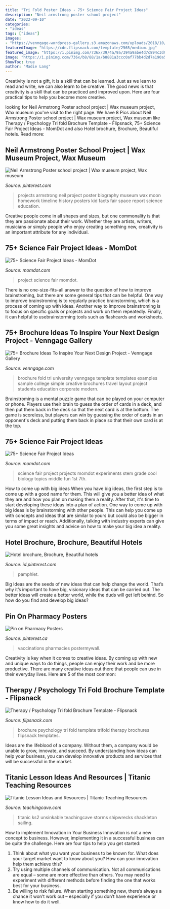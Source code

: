```yaml
---
title: "Tri Fold Poster Ideas - 75+ Science Fair Project Ideas"
description: "Neil armstrong poster school project"
date: "2022-09-10"
categories:
- "ideas"
tags: ["ideas"]
images:
- "https://venngage-wordpress-gallery.s3.amazonaws.com/uploads/2018/10/Brochure-Ideas-Examples3.png"
featuredImage: "https://cdn.flipsnack.com/template/2565/medium.jpg"
featured_image: "https://i.pinimg.com/736x/39/4a/9a/394a9abe4d7c894c3d9b4580d57a6f65.jpg"
image: "https://i.pinimg.com/736x/b8/88/1a/b8881a3ccc0af77bb4d2d7a190a5b61d--kid-projects-school-projects.jpg"
ShowToc: true
author: "Madie Lang"
---
```



Creativity is not a gift, it is a skill that can be learned. Just as we learn to read and write, we can also learn to be creative. The good news is that creativity is a skill that can be practiced and improved upon. Here are four practical tips to help you become more creative.

	

		
looking for Neil Armstrong Poster school project | Wax museum project, Wax museum you've visit to the right page. We have 8 Pics about Neil Armstrong Poster school project | Wax museum project, Wax museum like Therapy / Psychology Tri fold Brochure Template - Flipsnack, 75+ Science Fair Project Ideas - MomDot and also Hotel brochure, Brochure, Beautiful hotels. Read more:
		
    
## Neil Armstrong Poster School Project | Wax Museum Project, Wax Museum

<img loading=lazy src="https://i.pinimg.com/736x/b8/88/1a/b8881a3ccc0af77bb4d2d7a190a5b61d--kid-projects-school-projects.jpg" onerror="this.onerror=null;this.src='https://tse4.mm.bing.net/th?id=OIP.-6Lf-3Wnq8l24i0PaNOAwwHaJ3&amp;pid=15.1';" alt="Neil Armstrong Poster school project | Wax museum project, Wax museum">

_Source: pinterest.com_

>projects armstrong neil project poster biography museum wax moon homework timeline history posters kid facts fair space report science education. 

	

Creative people come in all shapes and sizes, but one commonality is that they are passionate about their work. Whether they are artists, writers, musicians or simply people who enjoy creating something new, creativity is an important attribute for any individual.

    
## 75+ Science Fair Project Ideas - MomDot

<img loading=lazy src="http://www.momdot.com/wp-content/uploads/2016/02/Science-Fair-Project-Ideas-26.jpg" onerror="this.onerror=null;this.src='https://tse1.mm.bing.net/th?id=OIP.ebbLm8pU7PeBCqUh5z7OLAHaJ4&amp;pid=15.1';" alt="75+ Science Fair Project Ideas - MomDot">

_Source: momdot.com_

>project science fair momdot. 

	

There is no one-size-fits-all answer to the question of how to improve brainstroming, but there are some general tips that can be helpful. One way to improve brainstroming is to regularly practice brainstorming, which is a process of coming up with ideas. Another way to improve brainstroming is to focus on specific goals or projects and work on them repeatedly. Finally, it can helpful to usebrainstorming tools such as flashcards and worksheets.

    
## 75+ Brochure Ideas To Inspire Your Next Design Project - Venngage Gallery

<img loading=lazy src="https://venngage-wordpress-gallery.s3.amazonaws.com/uploads/2018/10/Brochure-Ideas-Examples3.png" onerror="this.onerror=null;this.src='https://tse4.mm.bing.net/th?id=OIP.S2IZef19AVlcq7_iRg3LGAHaMG&amp;pid=15.1';" alt="75+ Brochure Ideas To Inspire Your Next Design Project - Venngage Gallery">

_Source: venngage.com_

>brochure fold tri university venngage template templates examples sample college simple creative brochures travel layout project students education corporate modern. 

	

Brainstroming is a mental puzzle game that can be played on your computer or phone. Players use their brain to guess the order of cards in a deck, and then put them back in the deck so that the next card is at the bottom. The game is scoreless, but players can win by guessing the order of cards in an opponent's deck and putting them back in place so that their own card is at the top.

    
## 75+ Science Fair Project Ideas

<img loading=lazy src="https://www.momdot.com/wp-content/uploads/2016/02/Science-Fair-Project-Ideas-38.jpg" onerror="this.onerror=null;this.src='https://tse1.mm.bing.net/th?id=OIP.-TyNjJ8egTAQ8IdZs9DE3gHaJ4&amp;pid=15.1';" alt="75+ Science Fair Project Ideas">

_Source: momdot.com_

>science fair project projects momdot experiments stem grade cool biology topics middle fun 1st 7th. 

	

How to come up with big ideas
When you have big ideas, the first step is to come up with a good name for them. This will give you a better idea of what they are and how you plan on making them a reality. After that, it's time to start developing these ideas into a plan of action.
One way to come up with big ideas is by brainstorming with other people. This can help you come up with concepts and ideas that are similar to yours but could also be bigger in terms of impact or reach. Additionally, talking with industry experts can give you some great insights and advice on how to make your big idea a reality.

    
## Hotel Brochure, Brochure, Beautiful Hotels

<img loading=lazy src="https://i.pinimg.com/736x/de/d4/fe/ded4fe44d6ce4cadd485c3ba0325d1a6.jpg" onerror="this.onerror=null;this.src='https://tse3.mm.bing.net/th?id=OIP.mkN_IFYKLpreMwmYT9SaDgHaFS&amp;pid=15.1';" alt="Hotel brochure, Brochure, Beautiful hotels">

_Source: id.pinterest.com_

>pamphlet. 

	

Big Ideas are the seeds of new ideas that can help change the world. That’s why it’s important to have big, visionary ideas that can be carried out. The better ideas will create a better world, while the duds will get left behind. So how do you find and develop big ideas?

    
## Pin On Pharmacy Posters

<img loading=lazy src="https://i.pinimg.com/736x/39/4a/9a/394a9abe4d7c894c3d9b4580d57a6f65.jpg" onerror="this.onerror=null;this.src='https://tse4.mm.bing.net/th?id=OIP.AiOcxq1BMcuJUOKjjrxUXQHaLH&amp;pid=15.1';" alt="Pin on Pharmacy Posters">

_Source: pinterest.ca_

>vaccinations pharmacies postermywall. 

	

Creativity is key when it comes to creative ideas. By coming up with new and unique ways to do things, people can enjoy their work and be more productive. There are many creative ideas out there that people can use in their everyday lives. Here are 5 of the most common: 

    
## Therapy / Psychology Tri Fold Brochure Template - Flipsnack

<img loading=lazy src="https://cdn.flipsnack.com/template/2565/medium.jpg" onerror="this.onerror=null;this.src='https://tse1.mm.bing.net/th?id=OIP.5-YNYwGbeEKRzQBOhw1i2AHaKe&amp;pid=15.1';" alt="Therapy / Psychology Tri fold Brochure Template - Flipsnack">

_Source: flipsnack.com_

>brochure psychology tri fold template trifold therapy brochures flipsnack templates. 

	

Ideas are the lifeblood of a company. Without them, a company would be unable to grow, innovate, and succeed. By understanding how ideas can help your business, you can develop innovative products and services that will be successful in the market.

    
## Titanic Lesson Ideas And Resources | Titanic Teaching Resources

<img loading=lazy src="https://www.teachingcave.com/wp-content/uploads/2014/07/Titanic1.jpg" onerror="this.onerror=null;this.src='https://tse1.mm.bing.net/th?id=OIP.rJPIfm5tT6w2YGj_WSWTXAAAAA&amp;pid=15.1';" alt="Titanic Lesson Ideas and Resources | Titanic Teaching Resources">

_Source: teachingcave.com_

>titanic ks2 unsinkable teachingcave storms shipwrecks shackleton sailing. 

	

How to implement Innovation in Your Business
Innovation is not a new concept to business. However, implementing it in a successful business can be quite the challenge. Here are four tips to help you get started: 
1. Think about what you want your business to be known for. What does your target market want to know about you? How can your innovation help them achieve this? 
2. Try using multiple channels of communication. Not all communications are equal – some are more effective than others. You may need to experiment with different methods before finding the one that works best for your business. 
3. Be willing to risk failure. When starting something new, there’s always a chance it won’t work out – especially if you don’t have experience or know how to do it well.

